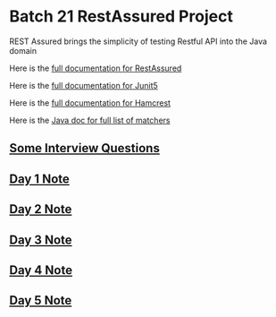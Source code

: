 # Batch 21 RestAssured Project

REST Assured brings the simplicity of testing Restful API into the Java domain

Here is the [full documentation for RestAssured](https://github.com/rest-assured/rest-assured/wiki/Usage) 

Here is the [full documentation for Junit5](https://junit.org/junit5/docs/current/user-guide/)

Here is the [full documentation for Hamcrest](http://hamcrest.org/JavaHamcrest/tutorial)

Here is the [Java doc for full list of matchers](http://hamcrest.org/JavaHamcrest/javadoc/2.2/org/hamcrest/Matchers.html#is-org.hamcrest.Matcher)

## [Some Interview Questions](/Questions.md)

## [Day 1 Note](src/test/java/day1/README.md)

## [Day 2 Note](src/test/java/day2/README.md)

## [Day 3 Note](src/test/java/day3/README.md)

## [Day 4 Note](src/test/java/day4/README.md)

## [Day 5 Note](src/test/java/day5/README.md)



